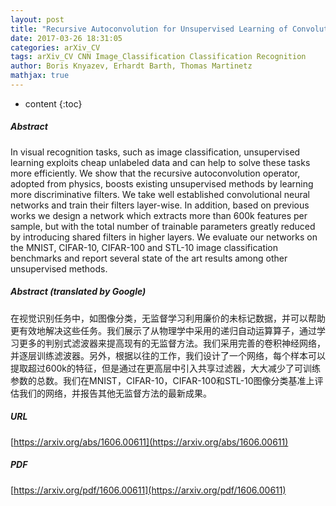 ```yaml
---
layout: post
title: "Recursive Autoconvolution for Unsupervised Learning of Convolutional Neural Networks"
date: 2017-03-26 18:31:05
categories: arXiv_CV
tags: arXiv_CV CNN Image_Classification Classification Recognition
author: Boris Knyazev, Erhardt Barth, Thomas Martinetz
mathjax: true
---
```


* content
{:toc}

##### Abstract
In visual recognition tasks, such as image classification, unsupervised learning exploits cheap unlabeled data and can help to solve these tasks more efficiently. We show that the recursive autoconvolution operator, adopted from physics, boosts existing unsupervised methods by learning more discriminative filters. We take well established convolutional neural networks and train their filters layer-wise. In addition, based on previous works we design a network which extracts more than 600k features per sample, but with the total number of trainable parameters greatly reduced by introducing shared filters in higher layers. We evaluate our networks on the MNIST, CIFAR-10, CIFAR-100 and STL-10 image classification benchmarks and report several state of the art results among other unsupervised methods.

##### Abstract (translated by Google)
在视觉识别任务中，如图像分类，无监督学习利用廉价的未标记数据，并可以帮助更有效地解决这些任务。我们展示了从物理学中采用的递归自动运算算子，通过学习更多的判别式滤波器来提高现有的无监督方法。我们采用完善的卷积神经网络，并逐层训练滤波器。另外，根据以往的工作，我们设计了一个网络，每个样本可以提取超过600k的特征，但是通过在更高层中引入共享过滤器，大大减少了可训练参数的总数。我们在MNIST，CIFAR-10，CIFAR-100和STL-10图像分类基准上评估我们的网络，并报告其他无监督方法的最新成果。

##### URL
[https://arxiv.org/abs/1606.00611](https://arxiv.org/abs/1606.00611)

##### PDF
[https://arxiv.org/pdf/1606.00611](https://arxiv.org/pdf/1606.00611)

